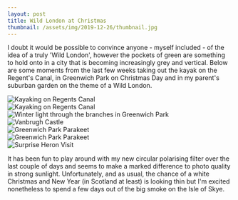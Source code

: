 ```yaml
---
layout: post
title: Wild London at Christmas
thumbnail: /assets/img/2019-12-26/thumbnail.jpg
---
```

I doubt it would be possible to convince anyone - myself included - of the idea of a truly 'Wild London', however the pockets of green are something to hold onto in a city that is becoming increasingly grey and vertical.  Below are some moments from the last few weeks taking out the kayak on the Regent's Canal, in Greenwich Park on Christmas Day and in my parent's suburban garden on the theme of a Wild London.

<div class="uk-grid uk-child-width-1-2 uk-grid-small" uk-grid="masonry: true">
  <div>
    <img src="/assets/img/2019-12-26/kayak-regents-canal.jpg" alt="Kayaking on Regents Canal" />
  </div>
  <div>
    <img src="/assets/img/2019-12-26/kayak-regents-canal-2.jpg" alt="Kayaking on Regents Canal" />
  </div>
  <div>
    <img src="/assets/img/2019-12-26/thumbnail-big.jpg" alt="Winter light through the branches in Greenwich Park" />
  </div>
  <div>
    <img src="/assets/img/2019-12-26/vanbrugh-castle.jpg" alt="Vanbrugh Castle" />
  </div>
  <div>
    <img src="/assets/img/2019-12-26/parakeet-in-tree.jpg" alt="Greenwich Park Parakeet" />
  </div>
  <div>
    <img src="/assets/img/2019-12-26/parakeet-on-branch.jpg" alt="Greenwich Park Parakeet" />
  </div>
  <div>
    <img src="/assets/img/2019-12-26/heron-garden.jpg" alt="Surprise Heron Visit" />
  </div>
</div>

It has been fun to play around with my new circular polarising filter over the last couple of days and seems to make a marked difference to photo quality in strong sunlight.  Unfortunately, and as usual, the chance of a white Christmas and New Year (in Scotland at least) is looking thin but I'm excited nonetheless to spend a few days out of the big smoke on the Isle of Skye.
